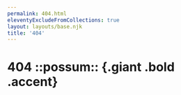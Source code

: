 ```yaml
---
permalink: 404.html
eleventyExcludeFromCollections: true
layout: layouts/base.njk
title: '404'
---
```

# 404 ::possum:: {.giant .bold .accent}
<p>
	<script>document.write(`Страницы <code>${window.location.pathname}</code> не существует.`)
	</script>
</p>

<!--

Read more: https://www.11ty.dev/docs/quicktips/not-found/

This is compatible with:

- GitHub Pages: https://help.github.com/articles/creating-a-custom-404-page-for-your-github-pages-site/
- GitLab Pages: https://docs.gitlab.com/ee/user/project/pages/introduction.html#custom-error-codes-pages
- Netlify: https://www.netlify.com/docs/redirects/#custom-404
- Cloudflare Pages: https://developers.cloudflare.com/pages/platform/serving-pages/#not-found-behavior
- Vercel: https://vercel.com/guides/custom-404-page#static-site-generator-ssg
-->
